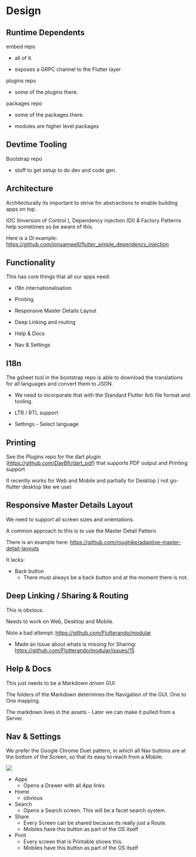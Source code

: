 # Design




## Runtime Dependents

embed repo

- all of it.

- exposes a GRPC channel to the Flutter layer

plugins repo

- some of the plugins there.

packages repo

- some of the packages there.

- modules are higher level packages

## Devtime Tooling

Bootstrap repo

- stuff to get setup to do dev and code gen.


## Architecture

Architecturally its important to strive for abstractions to enable building apps on top.


IOC (Inversion of Control ), Dependency injection (DI) & Factory Patterns help sometimes so be aware of this.

Here is a DI example: https://github.com/jonsamwell/flutter_simple_dependency_injection

## Functionality

This has core things that all our apps need:

- i18n internationalisation

- Printing

- Responsive Master Details Layout

- Deep Linking and routing

- Help & Docs

- Nav & Settings



## I18n

The gsheet tool in the bootstrap repo is able to download the translations for all languages and convert them to JSON.

- We need to incorporate that with the Standard Flutter Arb file format and tooling.

- LTR / RTL support

- Settings - Select language

## Printing

See the Plugins repo for the dart plugin (https://github.com/DavBfr/dart_pdf) that supports PDF output and Printing support

It recently works for Web and Mobile and partially for Desktop ( not go-flutter desktop like we use)

## Responsive Master Details Layout

We need to support all screen sizes and orientations.

A common approach to this is to use the Master Detail Pattern.

There is an example here: https://github.com/roughike/adaptive-master-detail-layouts

It lacks:

- Back button
	- There must always be a back button and at the moment there is not.

## Deep Linking / Sharing & Routing

This is obvious.

Needs to work on Web, Desktop and Mobile.

Note a bad attempt:
https://github.com/Flutterando/modular
- Made an Issue about whats is missing for Sharing: https://github.com/Flutterando/modular/issues/15

## Help & Docs

This just needs to be a Markdown driven GUI.

The folders of the Markdown determines the Navigation of the GUI. One to One mapping.

The markdown lives in the assets - Later we can make it pulled from a Server.


## Nav & Settings

We prefer the Google Chrome Duet pattern, in which all Nav buttons are at the bottom of the Screen, so that its easy to reach from a Mobile.

[demo]: chrome-duet.png "Screenshot of Chrome Duet"
![](https://github.com/winwisely99/testharness/blob/master/chrome-duet.png)

- Apps
	- Opens a Drawer with all App links
- Home
	- obvious
- Search
	- Opens a Search screen. This will be a facet search system.
- Share
	- Every Screen can be shared because its really just a Route.
	- Mobiles have this button as part of the OS itself
- Print
	- Every screen that is Printable shows this.
	- Mobiles have this button as part of the OS itself

